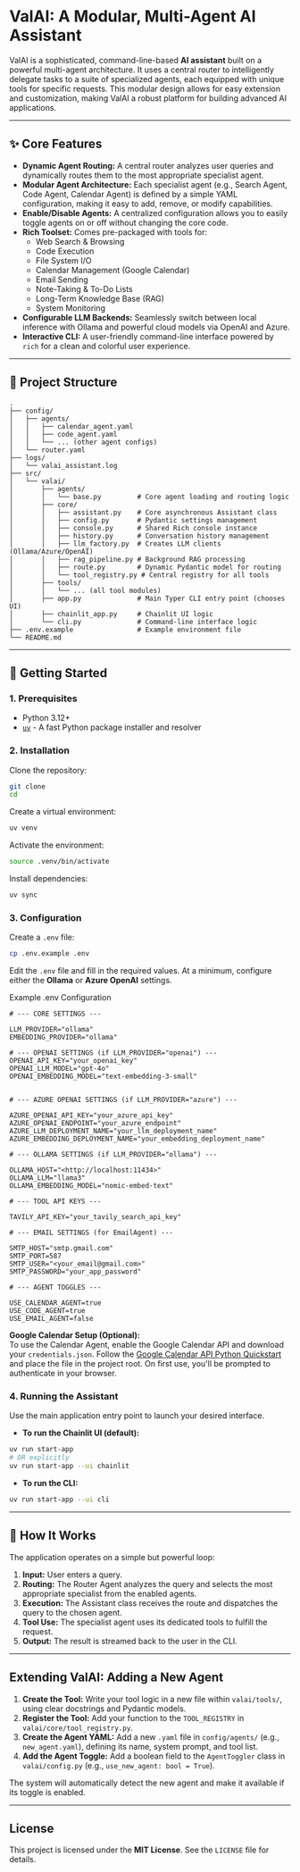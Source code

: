 # ValAI: A Modular, Multi-Agent AI Assistant

ValAI is a sophisticated, command-line-based **AI assistant** built on a powerful multi-agent architecture. It uses a central router to intelligently delegate tasks to a suite of specialized agents, each equipped with unique tools for specific requests. This modular design allows for easy extension and customization, making ValAI a robust platform for building advanced AI applications.

---

## ✨ Core Features

- **Dynamic Agent Routing:** A central router analyzes user queries and dynamically routes them to the most appropriate specialist agent.
- **Modular Agent Architecture:** Each specialist agent (e.g., Search Agent, Code Agent, Calendar Agent) is defined by a simple YAML configuration, making it easy to add, remove, or modify capabilities.
- **Enable/Disable Agents:** A centralized configuration allows you to easily toggle agents on or off without changing the core code.
- **Rich Toolset:** Comes pre-packaged with tools for:
  - Web Search & Browsing
  - Code Execution
  - File System I/O
  - Calendar Management (Google Calendar)
  - Email Sending
  - Note-Taking & To-Do Lists
  - Long-Term Knowledge Base (RAG)
  - System Monitoring
- **Configurable LLM Backends:** Seamlessly switch between local inference with Ollama and powerful cloud models via OpenAI and Azure.
- **Interactive CLI:** A user-friendly command-line interface powered by `rich` for a clean and colorful user experience.

---

## 📂 Project Structure

```ascii
.
├── config/
│   ├── agents/
│   │   ├── calendar_agent.yaml
│   │   ├── code_agent.yaml
│   │   └── ... (other agent configs)
│   └── router.yaml
├── logs/
│   └── valai_assistant.log
├── src/
│   └── valai/
│       ├── agents/
│       │   └── base.py         # Core agent loading and routing logic
│       ├── core/
│       │   ├── assistant.py    # Core asynchronous Assistant class
│       │   ├── config.py       # Pydantic settings management
│       │   ├── console.py      # Shared Rich console instance
│       │   ├── history.py      # Conversation history management
│       │   ├── llm_factory.py  # Creates LLM clients (Ollama/Azure/OpenAI)
│       │   ├── rag_pipeline.py # Background RAG processing
│       │   ├── route.py        # Dynamic Pydantic model for routing
│       │   └── tool_registry.py # Central registry for all tools
│       ├── tools/
│       │   └── ... (all tool modules)
│       ├── app.py              # Main Typer CLI entry point (chooses UI)
│       ├── chainlit_app.py     # Chainlit UI logic
│       └── cli.py              # Command-line interface logic
├── .env.example                # Example environment file
└── README.md
```

---

## 🚀 Getting Started

### 1. Prerequisites

- Python 3.12+
- [`uv`](https://github.com/astral-sh/uv) - A fast Python package installer and resolver

### 2. Installation

Clone the repository:

```bash
git clone
cd

```

Create a virtual environment:

```bash
uv venv
```

Activate the environment:

```bash
source .venv/bin/activate

```

Install dependencies:

```bash
uv sync
```

### 3. Configuration

Create a `.env` file:

```bash
cp .env.example .env

```

Edit the `.env` file and fill in the required values. At a minimum, configure either the **Ollama** or **Azure OpenAI** settings.

Example .env Configuration

```text
# --- CORE SETTINGS ---

LLM_PROVIDER="ollama"
EMBEDDING_PROVIDER="ollama"

# --- OPENAI SETTINGS (if LLM_PROVIDER="openai") ---
OPENAI_API_KEY="your_openai_key"
OPENAI_LLM_MODEL="gpt-4o"
OPENAI_EMBEDDING_MODEL="text-embedding-3-small"


# --- AZURE OPENAI SETTINGS (if LLM_PROVIDER="azure") ---

AZURE_OPENAI_API_KEY="your_azure_api_key"
AZURE_OPENAI_ENDPOINT="your_azure_endpoint"
AZURE_LLM_DEPLOYMENT_NAME="your_llm_deployment_name"
AZURE_EMBEDDING_DEPLOYMENT_NAME="your_embedding_deployment_name"

# --- OLLAMA SETTINGS (if LLM_PROVIDER="ollama") ---

OLLAMA_HOST="<http://localhost:11434>"
OLLAMA_LLM="llama3"
OLLAMA_EMBEDDING_MODEL="nomic-embed-text"

# --- TOOL API KEYS ---

TAVILY_API_KEY="your_tavily_search_api_key"

# --- EMAIL SETTINGS (for EmailAgent) ---

SMTP_HOST="smtp.gmail.com"
SMTP_PORT=587
SMTP_USER="<your_email@gmail.com>"
SMTP_PASSWORD="your_app_password"

# --- AGENT TOGGLES ---

USE_CALENDAR_AGENT=true
USE_CODE_AGENT=true
USE_EMAIL_AGENT=false
```

**Google Calendar Setup (Optional):**  
To use the Calendar Agent, enable the Google Calendar API and download your `credentials.json`. Follow the [Google Calendar API Python Quickstart](https://developers.google.com/calendar/api/quickstart/python) and place the file in the project root. On first use, you'll be prompted to authenticate in your browser.

### 4. Running the Assistant

Use the main application entry point to launch your desired interface.

- **To run the Chainlit UI (default):**

```bash
uv run start-app
# OR explicitly
uv run start-app --ui chainlit
```

- **To run the CLI:**

```bash
uv run start-app --ui cli
```

---

## 🔧 How It Works

The application operates on a simple but powerful loop:

1. **Input:** User enters a query.
2. **Routing:** The Router Agent analyzes the query and selects the most appropriate specialist from the enabled agents.
3. **Execution:** The Assistant class receives the route and dispatches the query to the chosen agent.
4. **Tool Use:** The specialist agent uses its dedicated tools to fulfill the request.
5. **Output:** The result is streamed back to the user in the CLI.

---

## Extending ValAI: Adding a New Agent

1. **Create the Tool:** Write your tool logic in a new file within `valai/tools/`, using clear docstrings and Pydantic models.
2. **Register the Tool:** Add your function to the `TOOL_REGISTRY` in `valai/core/tool_registry.py`.
3. **Create the Agent YAML:** Add a new `.yaml` file in `config/agents/` (e.g., `new_agent.yaml`), defining its name, system prompt, and tool list.
4. **Add the Agent Toggle:** Add a boolean field to the `AgentToggler` class in `valai/config.py` (e.g., `use_new_agent: bool = True`).

The system will automatically detect the new agent and make it available if its toggle is enabled.

---

## License

This project is licensed under the **MIT License**. See the `LICENSE` file for details.
